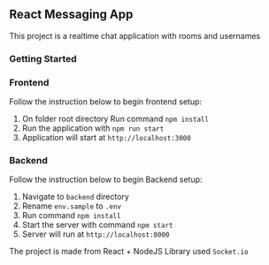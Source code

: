 ## React Messaging App

This project is a realtime chat application with rooms and usernames

### Getting Started

### Frontend
Follow the instruction below to begin frontend setup:
1. On folder root directory Run command `npm install`
2. Run the application with `npm run start`
3. Application will start at `http://localhost:3000`


### Backend
Follow the instruction below to begin Backend setup:

1. Navigate to `backend` directory
2. Rename `env.sample` to `.env`
3. Run command `npm install`
4. Start the server with command `npm start`
5. Server will run at `http://localhost:8000`

The project is made from React + NodeJS Library used `Socket.io`